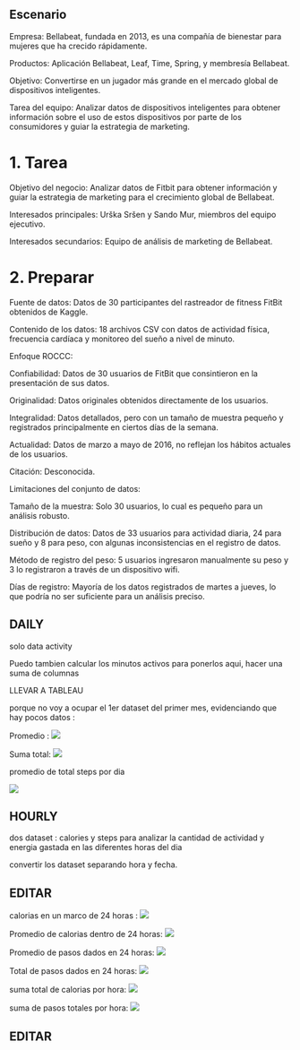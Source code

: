



## Escenario

Empresa: Bellabeat, fundada en 2013, es una compañía de bienestar para mujeres que ha crecido rápidamente.

Productos: Aplicación Bellabeat, Leaf, Time, Spring, y membresía Bellabeat.

Objetivo: Convertirse en un jugador más grande en el mercado global de dispositivos inteligentes.

Tarea del equipo: Analizar datos de dispositivos inteligentes para obtener información sobre el uso de estos dispositivos por parte de los consumidores y guiar la estrategia de marketing.

# 1. Tarea
Objetivo del negocio: Analizar datos de Fitbit para obtener información y guiar la estrategia de marketing para el crecimiento global de Bellabeat.

Interesados principales: Urška Sršen y Sando Mur, miembros del equipo ejecutivo.

Interesados secundarios: Equipo de análisis de marketing de Bellabeat.

# 2. Preparar
Fuente de datos: Datos de 30 participantes del rastreador de fitness FitBit obtenidos de Kaggle.

Contenido de los datos: 18 archivos CSV con datos de actividad física, frecuencia cardíaca y monitoreo del sueño a nivel de minuto.

Enfoque ROCCC:

Confiabilidad: Datos de 30 usuarios de FitBit que consintieron en la presentación de sus datos.

Originalidad: Datos originales obtenidos directamente de los usuarios.

Integralidad: Datos detallados, pero con un tamaño de muestra pequeño y registrados principalmente en ciertos días de la semana.

Actualidad: Datos de marzo a mayo de 2016, no reflejan los hábitos actuales de los usuarios.

Citación: Desconocida.

Limitaciones del conjunto de datos:

Tamaño de la muestra: Solo 30 usuarios, lo cual es pequeño para un análisis robusto.

Distribución de datos: Datos de 33 usuarios para actividad diaria, 24 para sueño y 8 para peso, con algunas inconsistencias en el registro de datos.

Método de registro del peso: 5 usuarios ingresaron manualmente su peso y 3 lo registraron a través de un dispositivo wifi.

Días de registro: Mayoría de los datos registrados de martes a jueves, lo que podría no ser suficiente para un análisis preciso.



## DAILY
  solo data activity

Puedo tambien calcular los minutos activos para ponerlos aqui, hacer una suma de columnas

LLEVAR A TABLEAU

porque no voy a ocupar el 1er dataset del primer mes, evidenciando que hay pocos datos :

Promedio :
![](imagenes/1y2/promedio_daily_total%steps_1y2.png)

Suma total:
![](imagenes/1y2/suma_total_steps_1y2.png)

promedio de total steps por dia 

![](imagenes/daily/Promedio_activity_date_total_steps2.png)



## HOURLY

dos dataset : calories y steps para analizar la cantidad de actividad y energia gastada en las diferentes horas del dia

convertir los dataset separando hora y fecha.

## EDITAR

calorias en un marco de 24 horas :
![](calories_hourly.png)

Promedio de calorias dentro de 24 horas:
![](promedio_calories_hourly.png)

Promedio de pasos dados en 24 horas:
![](promedio_hourly_steps.png)

Total de pasos dados en 24 horas:
![](step_total_hourly.png)

suma total de calorias por hora:
![](suma_calories_hourly.png)

suma de pasos totales por hora:
![](suma_steps_total_hourly.png)

## EDITAR 

